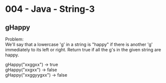 004 - Java - String-3
=====================

gHappy
----------

Problem:  
We'll say that a lowercase 'g' in a string is "happy" if there is another 'g' immediately to its left or right. Return true if all the g's in the given string are happy. 
>
gHappy("xxggxx") → true  
gHappy("xxgxx") → false  
gHappy("xxggyygxx") → false  
 